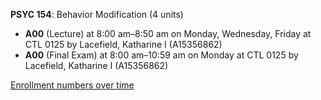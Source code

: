 **PSYC 154**: Behavior Modification (4 units)

- **A00** (Lecture) at 8:00 am–8:50 am on Monday, Wednesday, Friday at CTL 0125 by Lacefield, Katharine I (A15356862)
- **A00** (Final Exam) at 8:00 am–10:59 am on Monday at CTL 0125 by Lacefield, Katharine I (A15356862)

[Enrollment numbers over time](./PSYC154.tsv)
